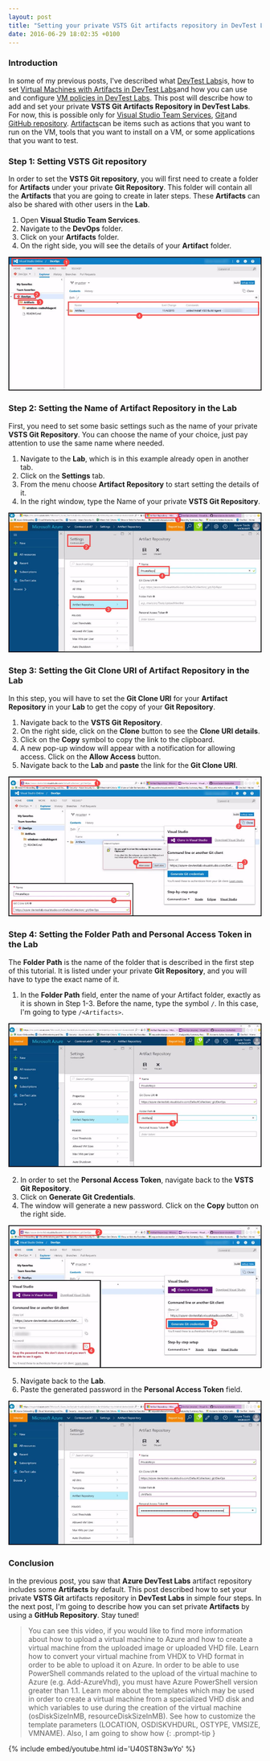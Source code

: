 ```yaml
---
layout: post
title: "Setting your private VSTS Git artifacts repository in DevTest Labs"
date: 2016-06-29 18:02:35 +0100
---
```



### Introduction 

In some of my previous posts, I've described what [DevTest Labs](https://mohamedradwan-devops.github.io/2016/06/29/quick-overview-of-azure-devtest-labs/)is, how to set [Virtual Machines with Artifacts in DevTest Labs](https://mohamedradwan-devops.github.io/2016/06/29/creating-virtual-machines-with-artifacts-in-devtest-labs/)and how you can use and configure [VM policies in DevTest Labs](https://mohamedradwan-devops.github.io/2016/06/29/how-to-configure-vm-policies-in-devtest-labs/). This post will describe how to add and set your private **VSTS Git Artifacts Repository in DevTest Labs**. For now, this is possible only for [Visual Studio Team Services](https://www.visualstudio.com/en-us/products/visual-studio-team-services-vs.aspx), [Git](https://git-scm.com/)and [GitHub repository](https://help.github.com/articles/create-a-repo/). [Artifacts](https://www.visualstudio.com/en-us/docs/release/author-release-definition/understanding-artifacts)can be items such as actions that you want to run on the VM, tools that you want to install on a VM, or some applications that you want to test.

### Step 1: Setting VSTS Git repository 

In order to set the **VSTS Git repository**, you will first need to create a folder for **Artifacts** under your private **Git Repository**. This folder will contain all the **Artifacts** that you are going to create in later steps. These **Artifacts** can also be shared with other users in the **Lab**.
1. Open **Visual Studio Team Services**.
2. Navigate to the **DevOps** folder.
3. Click on your **Artifacts** folder.
4. On the right side, you will see the details of your **Artifact** folder.

![1-Setting VSO Git repository in DevTest Labs](/assets/img/2016/06/1-Setting-VSO-Git-repository-in-DevTest-Labs.jpg "1-Setting VSO Git repository in DevTest Labs")

### Step 2: Setting the Name of Artifact Repository in the Lab 

First, you need to set some basic settings such as the name of your private **VSTS Git Repository**. You can choose the name of your choice, just pay attention to use the same name where needed.
1. Navigate to the **Lab**, which is in this example already open in another tab.
2. Click on the **Settings** tab.
3. From the menu choose **Artifact Repository** to start setting the details of it.
4. In the right window, type the Name of your private **VSTS Git Repository**.

![2-Setting the Name of Artifact Repository in the DevTest Lab](/assets/img/2016/06/2-Setting-the-Name-of-Artifact-Repository-in-the-DevTest-Lab.jpg "2-Setting the Name of Artifact Repository in the DevTest Lab")

### Step 3: Setting the Git Clone URI of Artifact Repository in the Lab 

In this step, you will have to set the **Git Clone URI** for your **Artifact Repository** in your **Lab** to get the copy of your **Git Repository**.
1. Navigate back to the **VSTS Git Repository**.
2. On the right side, click on the **Clone** button to see the **Clone URI details**.
3. Click on the **Copy** symbol to copy the link to the clipboard.
4. A new pop-up window will appear with a notification for allowing access. Click on the **Allow Access** button.
5. Navigate back to the **Lab** and **paste** the link for the **Git Clone URI**.

![3-Setting the Git Clone URI of Artifact Repository in the DevTest Lab](/assets/img/2016/06/3-Setting-the-Git-Clone-URI-of-Artifact-Repository-in-the-DevTest-Lab.jpg "3-Setting the Git Clone URI of Artifact Repository in the DevTest Lab")

### Step 4: Setting the Folder Path and Personal Access Token in the Lab

The **Folder Path** is the name of the folder that is described in the first step of this tutorial. It is listed under your private **Git Repository**, and you will have to type the exact name of it.
1. In the **Folder Path** field, enter the name of your Artifact folder, exactly as it is shown in Step 1-3. Before the name, type the symbol `/`. In this case, I'm going to type `/<Artifacts>`.

![4-1 Setting the Folder Path in DevTest Lab](/assets/img/2016/06/4-1-Setting-the-Folder-Path-in-DevTest-Lab.jpg "4-1 Setting the Folder Path in DevTest Lab")

2. In order to set the **Personal Access Token**, navigate back to the **VSTS Git Repository**.
3. Click on **Generate Git Credentials**.
4. The window will generate a new password. Click on the **Copy** button on the right side.

![4-2 Setting the Personal Access Token in DevTest Lab](/assets/img/2016/06/4-2-Setting-the-Personal-Access-Token-in-DevTest-Lab.jpg "4-2 Setting the Personal Access Token in DevTest Lab")

5. Navigate back to the **Lab**.
6. Paste the generated password in the **Personal Access Token** field.

![4-3 Final Setting of the Personal Access Token in DevTest Lab](/assets/img/2016/06/4-3-Final-Setting-of-the-Personal-Access-Token-in-DevTest-Lab.jpg "4-3 Final Setting of the Personal Access Token in DevTest Lab")

### Conclusion

In the previous post, you saw that **Azure DevTest Labs** artifact repository includes some **Artifacts** by default. This post described how to set your private **VSTS Git** artifacts repository in **DevTest Labs** in simple four steps. In the next post, I'm going to describe how you can set private **Artifacts** by using a **GitHub Repository**. Stay tuned!

>You can see this video, if you would like to find more information about how to upload a virtual machine to Azure and how to create a virtual machine from the uploaded image or uploaded VHD file. Learn how to convert your virtual machine from VHDX to VHD format in order to be able to upload it on Azure. In order to be able to use PowerShell commands related to the upload of the virtual machine to Azure (e.g. Add-AzureVhd), you must have Azure PowerShell version greater than 1.1. Learn more about the templates which may be used in order to create a virtual machine from a specialized VHD disk and which variables to use during the creation of the virtual machine (osDiskSizeInMB, resourceDiskSizeInMB). See how to customize the template parameters (LOCATION, OSDISKVHDURL, OSTYPE, VMSIZE, VMNAME). Also, I am going to show how
{: .prompt-tip }

{% include embed/youtube.html id='U40ST8N3wYo' %}
